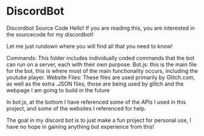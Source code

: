 # DiscordBot

Discordbot Source Code
Hello! If you are reading this, you are interested in the sourcecode for my discordbot! 

Let me just rundown where you will find all that you need to know!

Commands: This folder includes individually coded commands that the bot can run on a server, each with their own purpose.
Bot.js: this is the main file for the bot, this is where most of the main functionality occurs, including the youtube player.
Website Files: These files are used primarily by Glitch.com, as well as the extra .JSON files, those are being used by glitch and the webpage I am going to build in the future

In bot.js, at the bottom I have referenced some of the APIs I used in this project, and some of the websites I referenced for help.

The goal in my discord bot is to just make a fun project for personal use, I have no hope in gaining anything but experience from this!
